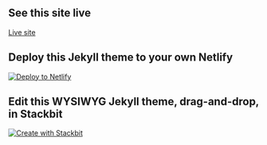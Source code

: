 ## See this site live

[Live site](https://11ty-git-wysiwyg-site-builder.netlify.app/)

## Deploy this Jekyll theme to your own Netlify

[![Deploy to Netlify](https://www.netlify.com/img/deploy/button.svg)](https://app.netlify.com/start/deploy?repository=https://github.com/kkgthb/web-site-11ty-07-movable-git)

## Edit this WYSIWYG Jekyll theme, drag-and-drop, in Stackbit

[![Create with Stackbit](https://assets.stackbit.com/badge/create-with-stackbit.svg)](https://app.stackbit.com/create?theme=https://github.com/kkgthb/web-site-11ty-07-movable-git)